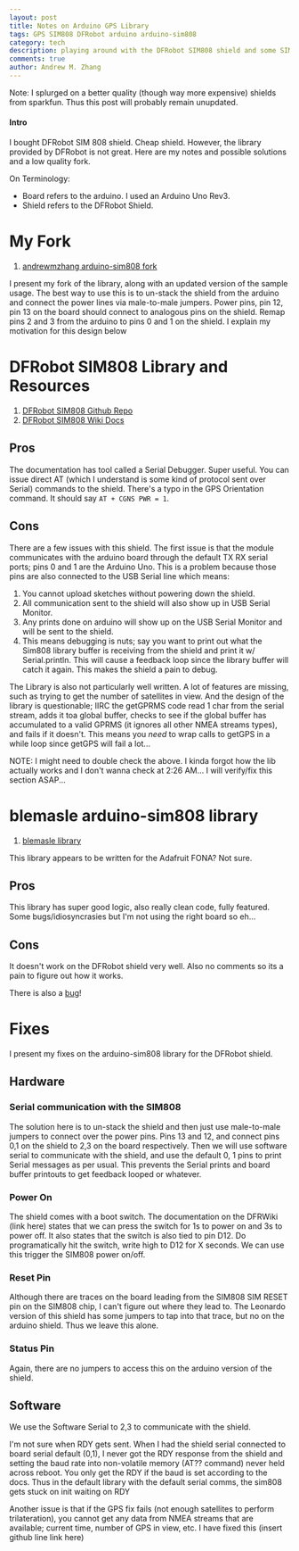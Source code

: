 ```yaml
---
layout: post
title: Notes on Arduino GPS Library
tags: GPS SIM808 DFRobot arduino arduino-sim808
category: tech
description: playing around with the DFRobot SIM808 shield and some SIM808 libraries...
comments: true
author: Andrew M. Zhang
---
```


Note: I splurged on a better quality (though way more expensive) shields from sparkfun. Thus this post will probably remain unupdated.

#### Intro

I bought DFRobot SIM 808 shield. Cheap shield. However, the library provided by DFRobot is not great. Here are my notes and possible solutions and a low quality fork.

On Terminology:

- Board refers to the arduino. I used an Arduino Uno Rev3.
- Shield refers to the DFRobot Shield.

# My Fork

1. [andrewmzhang arduino-sim808 fork](https://github.com/andrewmzhang/arduino-sim808)

I present my fork of the library, along with an updated version of the sample usage. The best way to use this is to un-stack the shield from the arduino and connect the power lines via male-to-male jumpers. Power pins, pin 12, pin 13 on the board should connect to analogous pins on the shield. Remap pins 2 and 3 from the arduino to pins 0 and 1 on the shield. I explain my motivation for this design below

# DFRobot SIM808 Library and Resources

1. [DFRobot SIM808 Github Repo](https://github.com/DFRobot/DFRobot_SIM808)
2. [DFRobot SIM808 Wiki Docs](https://wiki.dfrobot.com/SIM808_GPS_GPRS_GSM_Shield_SKU__TEL0097)

## Pros

The documentation has tool called a Serial Debugger. Super useful. You can issue direct AT (which I understand is some kind of protocol sent over Serial) commands to the shield. There's a typo in the GPS Orientation command. It should say `AT + CGNS PWR = 1`.

## Cons

There are a few issues with this shield. The first issue is that the module communicates with the arduino board through the default TX RX serial ports; pins 0 and 1 are the Arduino Uno. This is a problem because those pins are also connected to the USB Serial line which means:

1. You cannot upload sketches without powering down the shield.
2. All communication sent to the shield will also show up in USB Serial Monitor.
3. Any prints done on arduino will show up on the USB Serial Monitor and will be sent to the shield.
4. This means debugging is nuts; say you want to print out what the Sim808 library buffer is receiving from the shield and print it w/ Serial.println. This will cause a feedback loop since the library buffer will catch it again. This makes the shield a pain to debug.

The Library is also not particularly well written. A lot of features are missing, such as trying to get the number of satellites in view. And the design of the library is questionable; IIRC the getGPRMS code read 1 char from the serial stream, adds it toa global buffer, checks to see if the global buffer has accumulated to a valid GPRMS (it ignores all other NMEA streams types), and fails if it doesn't. This means you _need_ to wrap calls to getGPS in a while loop since getGPS will fail a lot...

NOTE: I might need to double check the above. I kinda forgot how the lib actually works and I don't wanna check at 2:26 AM... I will verify/fix this section ASAP...

# blemasle arduino-sim808 library

1. [blemasle library](https://github.com/blemasle/arduino-sim808)

This library appears to be written for the Adafruit FONA? Not sure.

## Pros

This library has super good logic, also really clean code, fully featured. Some bugs/idiosyncrasies but I'm not using the right board so eh...

## Cons

It doesn't work on the DFRobot shield very well. Also no comments so its a pain to figure out how it works.

There is also a [bug](https://github.com/blemasle/arduino-sim808/issues/19)!

# Fixes

I present my fixes on the arduino-sim808 library for the DFRobot shield.

## Hardware

### Serial communication with the SIM808

The solution here is to un-stack the shield and then just use male-to-male jumpers to connect over the power pins. Pins 13 and 12, and connect pins 0,1 on the shield to 2,3 on the board respectively. Then we will use software serial to communicate with the shield, and use the default 0, 1 pins to print Serial messages as per usual. This prevents the Serial prints and board buffer printouts to get feedback looped or whatever.

### Power On

The shield comes with a boot switch. The documentation on the DFRWiki (link here) states that we can press the switch for 1s to power on and 3s to power off. It also states that the switch is also tied to pin D12. Do programatically hit the switch, write high to D12 for X seconds. We can use this trigger the SIM808 power on/off.

### Reset Pin

Although there are traces on the board leading from the SIM808 SIM RESET pin on the SIM808 chip, I can't figure out where they lead to. The Leonardo version of this shield has some jumpers to tap into that trace, but no on the arduino shield. Thus we leave this alone.

### Status Pin

Again, there are no jumpers to access this on the arduino version of the shield.

## Software

We use the Software Serial to 2,3 to communicate with the shield.

I'm not sure when RDY gets sent. When I had the shield serial connected to board serial default (0,1), I never got the RDY response from the shield and setting the baud rate into non-volatile memory (AT?? command) never held across reboot. You only get the RDY if the baud is set according to the docs. Thus in the default library with the default serial comms, the sim808 gets stuck on init waiting on RDY

Another issue is that if the GPS fix fails (not enough satellites to perform trilateration), you cannot get any data from NMEA streams that are available; current time, number of GPS in view, etc. I have fixed this (insert github line link here)
